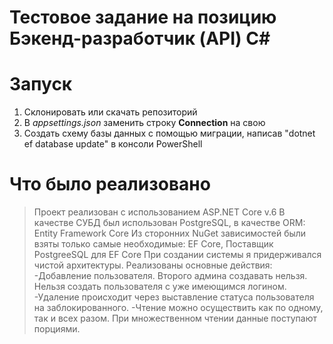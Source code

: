 # Тестовое задание на позицию Бэкенд-разработчик (API) C#

# Запуск

 1. Склонировать или скачать репозиторий
 2. В *appsettings.json* заменить строку **Connection** на свою
 3. Создать схему базы данных с помощью миграции, написав "dotnet ef database update" в консоли PowerShell
     
# Что было реализовано

>Проект реализован с использованием ASP.NET Core v.6
>В качестве СУБД был использован PostgreSQL, в качестве ORM: Entity Framework Core
Из сторонних NuGet зависимостей были взяты только самые необходимые: EF Core, Поставщик PostgreeSQL для EF Core
При создании системы я придерживался чистой архитектуры.
Реализованы основные действия:
-Добавление пользователя. Второго админа создавать нельзя. Нельзя создать пользователя с уже имеющимся логином.
-Удаление происходит через выставление статуса пользователя на заблокированного.
-Чтение можно осуществить как по одному, так и всех разом. При множественном чтении данные поступают порциями.
